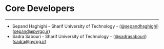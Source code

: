 # Core Developers #

----------
- Sepand Haghighi - Sharif University of Technology - ([@sepandhaghighi](http://github.com/sepandhaghighi)) ([sepand@pyrgg.ir](mailto:sepand@pyrgg.ir))
- Sadra Sabouri - Sharif University of Technology - ([@sadrasabouri](https://github.com/sadrasabouri)) ([sadra@pyrgg.ir](mailto:sadra@pyrgg.ir))

